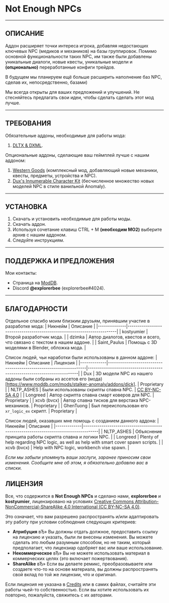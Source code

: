 # Not Enough NPCs

---

## ОПИСАНИЕ

Аддон расширяет точки интереса игрока, добавляя недостающих ключевых NPC (медиков и механиков) на базы группировок. Помимо основной функциональности таких NPC, им также были добавлены уникальные диалоги, новые квесты, уникальные модели и **(опционально)** переработанные конфиги трейдов.

В будущем мы планируем ещё больше расширить наполнение баз NPC, сделав их, непосредственно, базами)

Мы всегда открыты для ваших предложений и улучшений. Не стесняйтесь предлагать свои идеи, чтобы сделать сделать этот мод лучше.


---

## ТРЕБОВАНИЯ

Обязательные аддоны, необходимые для работы мода:
1. [DLTX & DXML](https://github.com/themrdemonized/STALKER-Anomaly-modded-exes).

Опциональные аддоны, сделающие ваш геймплей лучше с нашим аддоном:
1. [Western Goods](https://www.moddb.com/mods/stalker-anomaly/addons/western-goods) (комплексный мод, добавляющий новые механики, квесты, предметы, устройства и NPC).
2. [Dux's Innumerable Character Kit](https://www.moddb.com/mods/stalker-anomaly/addons/dick) (бесчисленное множество новых моделей NPC в стиле ванильной Anomaly).

--- 

## УСТАНОВКА

1. Скачать и установить необходимые для работы моды.
2. Скачать аддон.
3. Используя сочетание клавиш CTRL + M **(необходим МО2)** выберите архив с нашим аддоном.
4. Следуйте инструкциям.

---

## ПОДДЕРЖКА И ПРЕДЛОЖЕНИЯ

Мои контакты:
- Страница на [ModDB](https://www.moddb.com/members/explorerbee).
- Discord **@explorerbee** (explorerbee#4024).

---

## БЛАГОДАРНОСТИ

Отдельное спасибо моим близким друзьям, принявшим участие в разработке мода:
| Никнейм      | Описание                                                               |
|--------------|------------------------------------------------------------------------|
| kostyumier   | Второй разработчик мода.                                               |
| dzimka       | Автор диалогов, квестов и всего, что связано с текстом в нашем аддоне. |
| Saint_Paulus | Помощь с 3D моделями в Blender, обложка мода.                          |

Список людей, чьи наработки были использованы в данном аддоне:
| Никнейм     | Описание                                                          | Лицензия                                                                |
|-------------|-------------------------------------------------------------------|-------------------------------------------------------------------------|
| Dux         | 3D модели NPC из нашего аддоны были собраны из ассетов его (мода)[https://www.moddb.com/mods/stalker-anomaly/addons/dick].  | Proprietary                                                             |
| NLTP_ASHES  | Были использованы скрипты спавна NPC.                             | [CC BY-NC-SA 4.0](https://creativecommons.org/licenses/by-nc-sa/4.0/)   |
| Longreed    | Автор скрипта спавна смарт коверов для NPC.                       | Proprietary                                                             |
| xcvb (bvcx) | Автор спавна тисков для верстака NPC-механиков.                   | Proprietary                                                             |
| GhenTuong   | Был переиспользован его `xr_logic_ex` скрипт.                     | Proprietary                                                             |

Список людей, оказавших мне помощь с созданием данного аддона:
| Никнейм     | Описание                                                                            |
|-------------|-------------------------------------------------------------------------------------|
| NLTP_ASHES  | Объяснение принципа работы скрипта спавна и логики NPC.                             |
| Longreed    | Plenty of help regarding NPC logic, as well as help with smart cover spawn scripts. |
| xcvb (bvcx) | Help with NPC logic, workbench vise spawn.                                          |

*Если мы забыли упомянуть ваши заслуги, заранее приносим свои изменения. Сообщите мне об этом, я обязательно добавлю вас в списки.*

## ЛИЦЕНЗИЯ

Все, что содержится в **Not Enough NPCs** и сделано нами, **explorerbee** и **kostyumier**, лицензировано на условиях [Creative Commons Attribution-NonCommercial-ShareAlike 4.0 International (CC BY-NC-SA 4.0)](https://creativecommons.org/licenses/by-nc-sa/4.0/).

Это означает, что вам разрешено распространять и/или адаптировать эту работу при условии соблюдения следующих критериев:
- **Атрибуция** вЂ» Вы должны отдать должное, предоставить ссылку на лицензию и указать, были ли внесены изменения. Вы можете сделать это любым разумным способом, но не таким, который предполагает, что лицензиар одобряет вас или ваше использование.
- **Некоммерческое** вЂ» Вы не можете использовать материал в коммерческих целях (это включает пожертвования).
- **ShareAlike** вЂ» Если вы делаете ремикс, преобразовываете или создаете что-то на основе материала, вы должны распространять свой вклад по той же лицензии, что и оригинал.

Если лицензия не указана в [Credits](#special-thanks--credits) или в самих файлах, считайте эти работы чьей-то собственностью. Если вы хотите использовать их повторно, пожалуйста, свяжитесь с их авторами.
